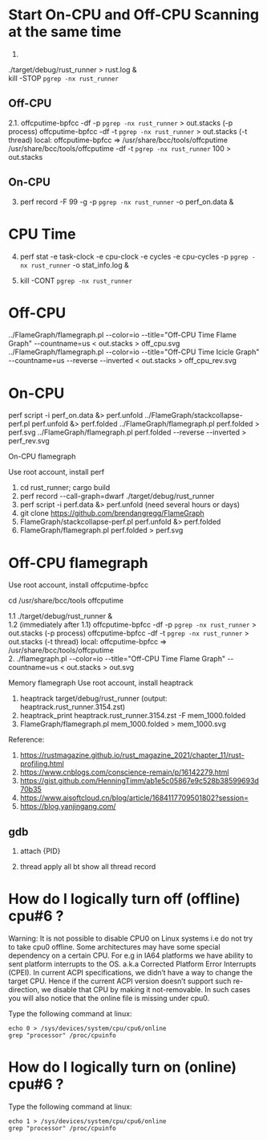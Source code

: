 # Start On-CPU and Off-CPU Scanning at the same time
1.
./target/debug/rust_runner > rust.log & \
kill -STOP `pgrep -nx rust_runner`

## Off-CPU
2.1. offcputime-bpfcc -df -p `pgrep -nx rust_runner` > out.stacks  (-p process)
     offcputime-bpfcc -df -t `pgrep -nx rust_runner` > out.stacks  (-t thread)
        local: offcputime-bpfcc => /usr/share/bcc/tools/offcputime
     /usr/share/bcc/tools/offcputime -df -t `pgrep -nx rust_runner` 100 > out.stacks


## On-CPU
3. perf record -F 99 -g -p `pgrep -nx rust_runner` -o perf_on.data &

# CPU Time
4. perf stat -e task-clock -e cpu-clock -e cycles -e cpu-cycles -p `pgrep -nx rust_runner` -o stat_info.log &


5. kill -CONT `pgrep -nx rust_runner`


# Off-CPU
../FlameGraph/flamegraph.pl --color=io --title="Off-CPU Time Flame Graph" --countname=us < out.stacks > off_cpu.svg
../FlameGraph/flamegraph.pl --color=io --title="Off-CPU Time Icicle Graph" --countname=us --reverse --inverted < out.stacks > off_cpu_rev.svg

# On-CPU
perf script -i perf_on.data &> perf.unfold
../FlameGraph/stackcollapse-perf.pl perf.unfold &> perf.folded
../FlameGraph/flamegraph.pl perf.folded > perf.svg
../FlameGraph/flamegraph.pl perf.folded --reverse --inverted > perf_rev.svg







On-CPU flamegraph

Use root account, install perf
1. cd rust_runner; cargo build
2. perf record --call-graph=dwarf ./target/debug/rust_runner
3. perf script -i perf.data &> perf.unfold (need several hours or days)
4. git clone https://github.com/brendangregg/FlameGraph
5. FlameGraph/stackcollapse-perf.pl perf.unfold &> perf.folded
6. FlameGraph/flamegraph.pl perf.folded > perf.svg


# Off-CPU flamegraph
Use root account, install offcputime-bpfcc

cd /usr/share/bcc/tools
offcputime


1.1 ./target/debug/rust_runner & \
1.2 (immediately after 1.1)     offcputime-bpfcc -df -p `pgrep -nx rust_runner` > out.stacks  (-p process)
                                offcputime-bpfcc -df -t `pgrep -nx rust_runner` > out.stacks  (-t thread)
        local: offcputime-bpfcc => /usr/share/bcc/tools/offcputime \
2. ./flamegraph.pl --color=io --title="Off-CPU Time Flame Graph" --countname=us < out.stacks > out.svg




Memory flamegraph
Use root account, install heaptrack
1. heaptrack target/debug/rust_runner (output: heaptrack.rust_runner.3154.zst)
2. heaptrack_print heaptrack.rust_runner.3154.zst -F mem_1000.folded
3. FlameGraph/flamegraph.pl mem_1000.folded > mem_1000.svg



Reference:
1. https://rustmagazine.github.io/rust_magazine_2021/chapter_11/rust-profiling.html
2. https://www.cnblogs.com/conscience-remain/p/16142279.html
3. https://gist.github.com/HenningTimm/ab1e5c05867e9c528b38599693d70b35
4. https://www.aisoftcloud.cn/blog/article/1684117709501802?session=
5. https://blog.yanjingang.com/





## gdb
1. attach {PID}


2. thread apply all bt
show all thread record




# How do I logically turn off (offline) cpu#6 ?
Warning: It is not possible to disable CPU0 on Linux systems i.e do not try to take cpu0 offline. Some architectures may have some special dependency on a certain CPU. For e.g in IA64 platforms we have ability to sent platform interrupts to the OS. a.k.a Corrected Platform Error Interrupts (CPEI). In current ACPI specifications, we didn’t have a way to change the target CPU. Hence if the current ACPI version doesn’t support such re-direction, we disable that CPU by making it not-removable. In such cases you will also notice that the online file is missing under cpu0.

Type the following command at linux:
```
echo 0 > /sys/devices/system/cpu/cpu6/online
grep "processor" /proc/cpuinfo
```

# How do I logically turn on (online) cpu#6 ?
Type the following command at linux:
```
echo 1 > /sys/devices/system/cpu/cpu6/online
grep "processor" /proc/cpuinfo
```



